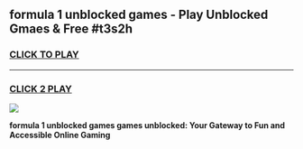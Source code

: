 
## formula 1 unblocked games - Play Unblocked Gmaes & Free #t3s2h
<h3>
<a href="https://news.freeplayer.one?title=formula_1_unblocked_games&ref=24F">CLICK TO PLAY</a></h3>
<hr>

<h3>
<a href="https://news.freeplayer.one?title=formula_1_unblocked_games&ref=24F">CLICK 2 PLAY</a>
  
</h3>

<a href="https://news.freeplayer.one?title=formula_1_unblocked_games&ref=24F/"><img src="https://clearcache.store/games.png"></a>


**formula 1 unblocked games games unblocked: Your Gateway to Fun and Accessible Online Gaming**

